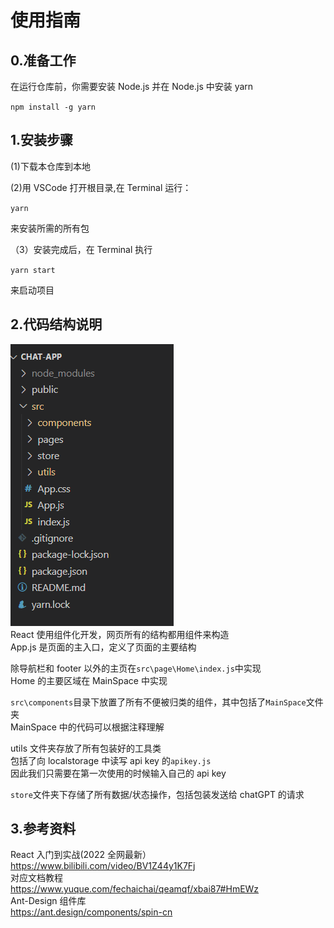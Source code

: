 # 使用指南

## 0.准备工作

在运行仓库前，你需要安装 Node.js 并在 Node.js 中安装 yarn

`npm install -g yarn`

## 1.安装步骤

(1)下载本仓库到本地

(2)用 VSCode 打开根目录,在 Terminal 运行：

`yarn`

来安装所需的所有包

（3）安装完成后，在 Terminal 执行

`yarn start`

来启动项目

## 2.代码结构说明

![alt](./1678601065224.jpg)  
React 使用组件化开发，网页所有的结构都用组件来构造  
App.js 是页面的主入口，定义了页面的主要结构

除导航栏和 footer 以外的主页在`src\page\Home\index.js`中实现  
Home 的主要区域在 MainSpace 中实现

`src\components`目录下放置了所有不便被归类的组件，其中包括了`MainSpace`文件夹  
MainSpace 中的代码可以根据注释理解

utils 文件夹存放了所有包装好的工具类  
包括了向 localstorage 中读写 api key 的`apikey.js`  
因此我们只需要在第一次使用的时候输入自己的 api key

`store`文件夹下存储了所有数据/状态操作，包括包装发送给 chatGPT 的请求

## 3.参考资料

React 入门到实战(2022 全网最新）  
https://www.bilibili.com/video/BV1Z44y1K7Fj  
对应文档教程  
https://www.yuque.com/fechaichai/qeamqf/xbai87#HmEWz  
Ant-Design 组件库  
https://ant.design/components/spin-cn
